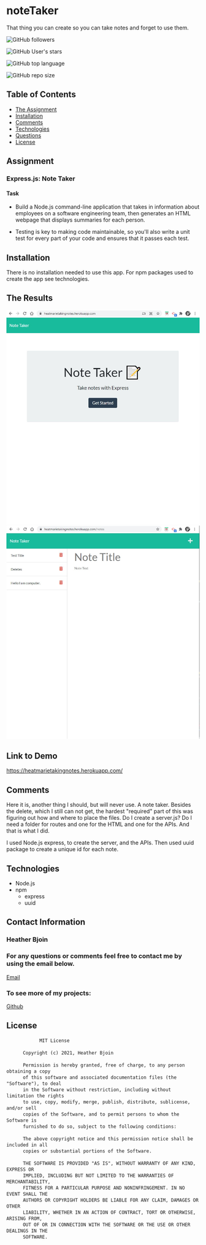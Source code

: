# noteTaker
That thing you can create so you can take notes and forget to use them. 


![GitHub followers](https://img.shields.io/github/followers/HeatMarie?color=%20%20%23c0640fb4&logo=Github&logoColor=%20%20%23c0640fb4&style=for-the-badge)

![GitHub User's stars](https://img.shields.io/github/stars/HeatMarie?color=%20%20%23c0640fb4&logo=github&logoColor=%20%20%23c0640fb4&style=for-the-badge)

![GitHub top language](https://img.shields.io/github/languages/top/HeatMarie/noteTaker?color=%23c0640fb4&logo=github&logoColor=%23c0640fb4&style=for-the-badge)

![GitHub repo size](https://img.shields.io/github/repo-size/HeatMarie/noteTaker?color=%23c0640fb4&logo=github&logoColor=%20%23c0640fb4&style=for-the-badge)

  ## Table of Contents
  * [The Assignment](##Assignment)
  * [Installation](#installation)
  * [Comments](#comments)
  * [Technologies](#technologies)
  * [Questions](#questions) 
  * [License](#license)

## Assignment

### Express.js: Note Taker 

#### Task

- Build a Node.js command-line application that takes in information about employees on a software engineering team, then generates an HTML webpage that displays summaries for each person. 

- Testing is key to making code maintainable, so you'll also write a unit test for every part of your code and ensures that it passes each test. 

## Installation

There is no installation needed to use this app. For npm packages used to create the app see technologies. 

## The Results

![image](images/noteTaker1.jpg)
![image](images/noteTaker2.jpg)



## Link to Demo 

https://heatmarietakingnotes.herokuapp.com/


## Comments 

Here it is, another thing I should, but will never use. A note taker. Besides the delete, which I still can not get, the hardest "required" part of this was figuring out how and where to place the files. Do I create a server.js? Do I need a folder for routes and one for the HTML and one for the APIs. And that is what I did. 

I used Node.js express, to create the server, and the APIs. Then used uuid package to create a unique id for each note. 


## Technologies
- Node.js
- npm
    - express
    - uuid


## Contact Information 

### Heather Bjoin 

  ### For any questions or comments feel free to contact me by using the email below.
  
  <a href="mailto:h.m.bjoin@gmail.com">Email</a>

  ### To see more of my projects: 

  <a href="https://github.com/HeatMarie">Github</a>

## License
  
  
                MIT License

          Copyright (c) 2021, Heather Bjoin

          Permission is hereby granted, free of charge, to any person obtaining a copy
          of this software and associated documentation files (the "Software"), to deal
          in the Software without restriction, including without limitation the rights
          to use, copy, modify, merge, publish, distribute, sublicense, and/or sell
          copies of the Software, and to permit persons to whom the Software is
          furnished to do so, subject to the following conditions:

          The above copyright notice and this permission notice shall be included in all
          copies or substantial portions of the Software.

          THE SOFTWARE IS PROVIDED "AS IS", WITHOUT WARRANTY OF ANY KIND, EXPRESS OR
          IMPLIED, INCLUDING BUT NOT LIMITED TO THE WARRANTIES OF MERCHANTABILITY,
          FITNESS FOR A PARTICULAR PURPOSE AND NONINFRINGEMENT. IN NO EVENT SHALL THE
          AUTHORS OR COPYRIGHT HOLDERS BE LIABLE FOR ANY CLAIM, DAMAGES OR OTHER
          LIABILITY, WHETHER IN AN ACTION OF CONTRACT, TORT OR OTHERWISE, ARISING FROM,
          OUT OF OR IN CONNECTION WITH THE SOFTWARE OR THE USE OR OTHER DEALINGS IN THE
          SOFTWARE.
